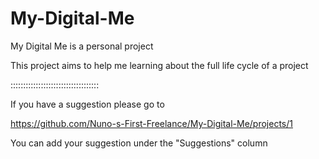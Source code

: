 # My-Digital-Me
My Digital Me is a personal project

This project aims to help me learning about the full life cycle of a project

:::::::::::::::::::::::::::::::::::

If you have a suggestion please go to

https://github.com/Nuno-s-First-Freelance/My-Digital-Me/projects/1 

You can add your suggestion under the "Suggestions" column 

